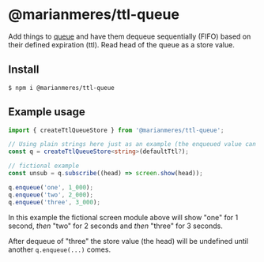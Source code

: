# @marianmeres/ttl-queue

Add things to [queue](<https://en.wikipedia.org/wiki/Queue_(abstract_data_type)>) and have them dequeue sequentially (FIFO) based on their defined expiration (ttl). Read head of the queue as a store value.

## Install

```shell
$ npm i @marianmeres/ttl-queue
```

## Example usage

```typescript
import { createTtlQueueStore } from '@marianmeres/ttl-queue';

// Using plain strings here just as an example (the enqueued value can be anything).
const q = createTtlQueueStore<string>(defaultTtl?);

// fictional example
const unsub = q.subscribe((head) => screen.show(head));

q.enqueue('one', 1_000);
q.enqueue('two', 2_000);
q.enqueue('three', 3_000);
```

In this example the fictional screen module above will show
"one" for 1 second, _then_ "two" for 2 seconds and _then_ "three" for 3 seconds.

After dequeue of "three" the store value (the head) will be undefined until another `q.enqueue(...)` comes.
